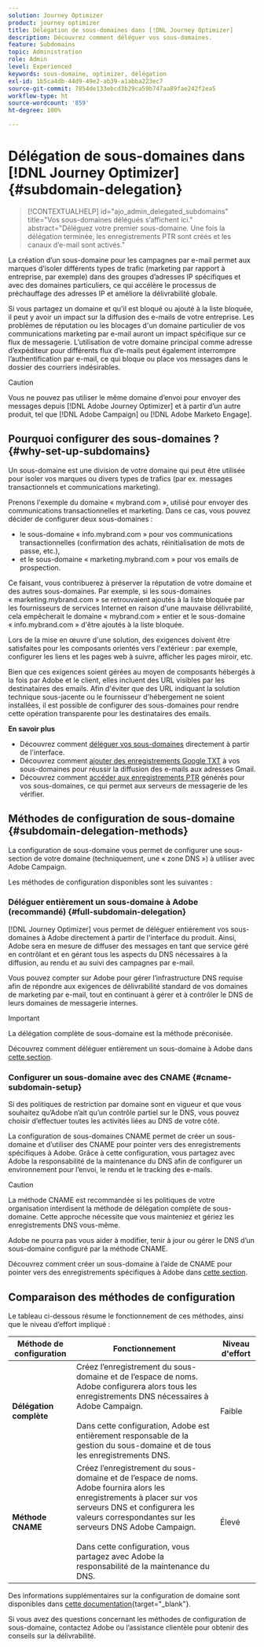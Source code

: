 ```yaml
---
solution: Journey Optimizer
product: journey optimizer
title: Délégation de sous-domaines dans [!DNL Journey Optimizer]
description: Découvrez comment déléguer vos sous-domaines.
feature: Subdomains
topic: Administration
role: Admin
level: Experienced
keywords: sous-domaine, optimizer, délégation
exl-id: 1b5ca4db-44d9-49e2-ab39-a1abba223ec7
source-git-commit: 7854de133ebcd3b29ca59b747aa89fae242f2ea5
workflow-type: ht
source-wordcount: '859'
ht-degree: 100%

---
```


# Délégation de sous-domaines dans [!DNL Journey Optimizer] {#subdomain-delegation}

>[!CONTEXTUALHELP]
>id="ajo_admin_delegated_subdomains"
>title="Vos sous-domaines délégués s’affichent ici."
>abstract="Déléguez votre premier sous-domaine. Une fois la délégation terminée, les enregistrements PTR sont créés et les canaux d’e-mail sont activés."

La création d’un sous-domaine pour les campagnes par e-mail permet aux marques d’isoler différents types de trafic (marketing par rapport à entreprise, par exemple) dans des groupes d’adresses IP spécifiques et avec des domaines particuliers, ce qui accélère le processus de préchauffage des adresses IP et améliore la délivrabilité globale.

Si vous partagez un domaine et qu&#39;il est bloqué ou ajouté à la liste bloquée, il peut y avoir un impact sur la diffusion des e-mails de votre entreprise. Les problèmes de réputation ou les blocages d&#39;un domaine particulier de vos communications marketing par e-mail auront un impact spécifique sur ce flux de messagerie. L’utilisation de votre domaine principal comme adresse d’expéditeur pour différents flux d’e-mails peut également interrompre l’authentification par e-mail, ce qui bloque ou place vos messages dans le dossier des courriers indésirables.

>[!CAUTION]
>
>Vous ne pouvez pas utiliser le même domaine d’envoi pour envoyer des messages depuis [!DNL Adobe Journey Optimizer] et à partir d’un autre produit, tel que [!DNL Adobe Campaign] ou [!DNL Adobe Marketo Engage].

## Pourquoi configurer des sous-domaines ? {#why-set-up-subdomains}

Un sous-domaine est une division de votre domaine qui peut être utilisée pour isoler vos marques ou divers types de trafics (par ex. messages transactionnels et communications marketing).

Prenons l&#39;exemple du domaine « mybrand.com », utilisé pour envoyer des communications transactionnelles et marketing. Dans ce cas, vous pouvez décider de configurer deux sous-domaines :

* le sous-domaine « info.mybrand.com » pour vos communications transactionnelles (confirmation des achats, réinitialisation de mots de passe, etc.),
* et le sous-domaine « marketing.mybrand.com » pour vos emails de prospection.

Ce faisant, vous contribuerez à préserver la réputation de votre domaine et des autres sous-domaines. Par exemple, si les sous-domaines « marketing.mybrand.com » se retrouvaient ajoutés à la liste bloquée par les fournisseurs de services Internet en raison d&#39;une mauvaise délivrabilité, cela empêcherait le domaine « mybrand.com » entier et le sous-domaine « info.mybrand.com » d&#39;être ajoutés à la liste bloquée.

Lors de la mise en œuvre d&#39;une solution, des exigences doivent être satisfaites pour les composants orientés vers l&#39;extérieur : par exemple, configurer les liens et les pages web à suivre, afficher les pages miroir, etc.

Bien que ces exigences soient gérées au moyen de composants hébergés à la fois par Adobe et le client, elles incluent des URL visibles par les destinataires des emails. Afin d&#39;éviter que des URL indiquant la solution technique sous-jacente ou le fournisseur d&#39;hébergement ne soient installées, il est possible de configurer des sous-domaines pour rendre cette opération transparente pour les destinataires des emails.

**En savoir plus**

* Découvrez comment [déléguer vos sous-domaines](delegate-subdomain.md) directement à partir de l&#39;interface.
* Découvrez comment [ajouter des enregistrements Google TXT](google-txt.md) à vos sous-domaines pour réussir la diffusion des e-mails aux adresses Gmail.
* Découvrez comment [accéder aux enregistrements PTR](ptr-records.md) générés pour vos sous-domaines, ce qui permet aux serveurs de messagerie de les vérifier.

## Méthodes de configuration de sous-domaine {#subdomain-delegation-methods}

La configuration de sous-domaine vous permet de configurer une sous-section de votre domaine (techniquement, une « zone DNS ») à utiliser avec Adobe Campaign.

Les méthodes de configuration disponibles sont les suivantes :

### Déléguer entièrement un sous-domaine à Adobe (recommandé) {#full-subdomain-delegation}

[!DNL Journey Optimizer] vous permet de déléguer entièrement vos sous-domaines à Adobe directement à partir de l&#39;interface du produit. Ainsi, Adobe sera en mesure de diffuser des messages en tant que service géré en contrôlant et en gérant tous les aspects du DNS nécessaires à la diffusion, au rendu et au suivi des campagnes par e-mail.

<!--The subdomain is fully delegated to Adobe. Adobe is able to control and maintain all aspects of DNS that are required for delivering, rendering and tracking messages.-->

Vous pouvez compter sur Adobe pour gérer lʼinfrastructure DNS requise afin de répondre aux exigences de délivrabilité standard de vos domaines de marketing par e-mail, tout en continuant à gérer et à contrôler le DNS de leurs domaines de messagerie internes.

>[!IMPORTANT]
>
>La délégation complète de sous-domaine est la méthode préconisée.

Découvrez comment déléguer entièrement un sous-domaine à Adobe dans [cette section](delegate-subdomain.md#set-up-subdomain).

### Configurer un sous-domaine avec des CNAME {#cname-subdomain-setup}

Si des politiques de restriction par domaine sont en vigueur et que vous souhaitez quʼAdobe nʼait quʼun contrôle partiel sur le DNS, vous pouvez choisir dʼeffectuer toutes les activités liées au DNS de votre côté.

La configuration de sous-domaines CNAME permet de créer un sous-domaine et d’utiliser des CNAME pour pointer vers des enregistrements spécifiques à Adobe. Grâce à cette configuration, vous partagez avec Adobe la responsabilité de la maintenance du DNS afin de configurer un environnement pour l’envoi, le rendu et le tracking des e-mails.

>[!CAUTION]
>
>La méthode CNAME est recommandée si les politiques de votre organisation interdisent la méthode de délégation complète de sous-domaine. Cette approche nécessite que vous mainteniez et gériez les enregistrements DNS vous-même.
>
>Adobe ne pourra pas vous aider à modifier, tenir à jour ou gérer le DNS dʼun sous-domaine configuré par la méthode CNAME.

Découvrez comment créer un sous-domaine à l’aide de CNAME pour pointer vers des enregistrements spécifiques à Adobe dans [cette section](delegate-subdomain.md#cname-subdomain-setup).

## Comparaison des méthodes de configuration

Le tableau ci-dessous résume le fonctionnement de ces méthodes, ainsi que le niveau d’effort impliqué :

| Méthode de configuration | Fonctionnement | Niveau d&#39;effort |
|---|---|---|
| **Délégation complète** | Créez l’enregistrement du sous-domaine et de l’espace de noms. Adobe configurera alors tous les enregistrements DNS nécessaires à Adobe Campaign.<br/><br/>Dans cette configuration, Adobe est entièrement responsable de la gestion du sous-domaine et de tous les enregistrements DNS. | Faible |
| **Méthode CNAME** | Créez l’enregistrement du sous-domaine et de l’espace de noms. Adobe fournira alors les enregistrements à placer sur vos serveurs DNS et configurera les valeurs correspondantes sur les serveurs DNS Adobe Campaign.<br/><br/>Dans cette configuration, vous partagez avec Adobe la responsabilité de la maintenance du DNS. | Élevé |

<!--
| Configuration method | How it works | Level of effort |
|---|---|---|
| **Full delegation** | Create the subdomain and namespace record. Adobe will then configure all DNS records required for Adobe Campaign.<br/><br/>In this setup, Adobe is fully responsible for managing the subdomain and all the DNS records. | Low |
| **CNAME method** |  Create the subdomain and namespace record. Adobe will then provide the records to be placed in your DNS servers and will configure the corresponding values in Adobe Campaign DNS servers.<br/><br/>In this setup, both you and Adobe share responsibility for maintaining DNS. | High |
| **Custom delegation method** |  Create the subdomain and namespace record - Adobe will then provide the records to be placed in your DNS servers. Upload the SSL Certificate obtained from the Certificate Authority and complete the Feedback Loop steps by verifying domain ownership and reporting email address.<br/><br/>In this setup, you have full responsibility for maintaining DNS. | Very high |-->

Des informations supplémentaires sur la configuration de domaine sont disponibles dans [cette documentation](https://experienceleague.adobe.com/docs/deliverability-learn/deliverability-best-practice-guide/additional-resources/product-specific-resources/campaign/ac-domain-name-setup.html?lang=fr){target="_blank"}.

Si vous avez des questions concernant les méthodes de configuration de sous-domaine, contactez Adobe ou l’assistance clientèle pour obtenir des conseils sur la délivrabilité.


